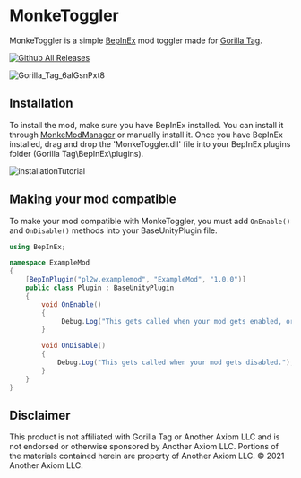 # MonkeToggler
MonkeToggler is a simple [BepInEx](https://github.com/BepInEx/BepInEx) mod toggler made for [Gorilla Tag](https://store.steampowered.com/app/1533390/Gorilla_Tag/).

[![Github All Releases](https://img.shields.io/github/downloads/pl2w/MonkeToggler/total.svg)]()

![Gorilla_Tag_6alGsnPxt8](https://github.com/pl2w/MonkeToggler/assets/137610832/6f431579-48f5-403b-a0e9-e069626c84f1)

## Installation
To install the mod, make sure you have BepInEx installed. You can install it through [MonkeModManager](https://github.com/DeadlyKitten/MonkeModManager) or manually install it.
Once you have BepInEx installed, drag and drop the 'MonkeToggler.dll' file into your BepInEx plugins folder (Gorilla Tag\BepInEx\plugins).

![installationTutorial](https://github.com/pl2w/MonkeToggler/assets/137610832/587be3a0-79d3-4875-abdd-9e872abc71c6)

## Making your mod compatible
To make your mod compatible with MonkeToggler, you must add ```OnEnable()``` and ```OnDisable()``` methods into your BaseUnityPlugin file.
```cs
using BepInEx;

namespace ExampleMod
{
    [BepInPlugin("pl2w.examplemod", "ExampleMod", "1.0.0")]
    public class Plugin : BaseUnityPlugin
    {
        void OnEnable()
        {
             Debug.Log("This gets called when your mod gets enabled, or when the mod is first initialized.");
        }

        void OnDisable()
        {
            Debug.Log("This gets called when your mod gets disabled.");
        }
    }
}

```


## Disclaimer

This product is not affiliated with Gorilla Tag or Another Axiom LLC and is not endorsed or otherwise sponsored by Another Axiom LLC. Portions of the materials contained herein are property of Another Axiom LLC. © 2021 Another Axiom LLC.
